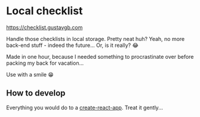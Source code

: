 # Local checklist

https://checklist.gustavgb.com

Handle those checklists in local storage. Pretty neat huh? Yeah, no more back-end stuff - indeed the future... Or, is it really? 😂️

Made in one hour, because I needed something to procrastinate over before packing my back for vacation...

Use with a smile 😁️

## How to develop

Everything you would do to a [create-react-app](https://github.com/facebook/create-react-app). Treat it gently...
